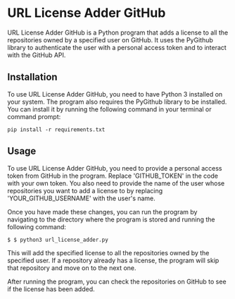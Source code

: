 # URL License Adder GitHub
URL License Adder GitHub is a Python program that adds a license to all the repositories owned by a specified user on GitHub. It uses the PyGithub library to authenticate the user with a personal access token and to interact with the GitHub API.

## Installation
To use URL License Adder GitHub, you need to have Python 3 installed on your system. The program also requires the PyGithub library to be installed. You can install it by running the following command in your terminal or command prompt:
```shell
pip install -r requirements.txt
```

## Usage
To use URL License Adder GitHub, you need to provide a personal access token from GitHub in the program. Replace 'GITHUB_TOKEN' in the code with your own token. You also need to provide the name of the user whose repositories you want to add a license to by replacing 'YOUR_GITHUB_USERNAME' with the user's name.

Once you have made these changes, you can run the program by navigating to the directory where the program is stored and running the following command:
```shell
$ $ python3 url_license_adder.py
```
This will add the specified license to all the repositories owned by the specified user. If a repository already has a license, the program will skip that repository and move on to the next one.

After running the program, you can check the repositories on GitHub to see if the license has been added.
